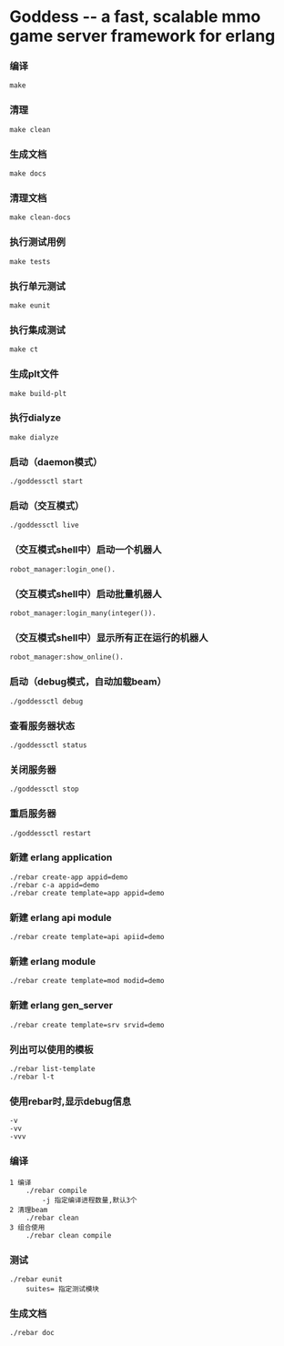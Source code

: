 # Goddess -- a fast, scalable mmo game server framework for erlang

### 编译
    make

### 清理
    make clean

### 生成文档
    make docs

### 清理文档
    make clean-docs

### 执行测试用例
    make tests

### 执行单元测试
    make eunit

### 执行集成测试
    make ct

### 生成plt文件
    make build-plt

### 执行dialyze
    make dialyze

### 启动（daemon模式）
    ./goddessctl start

### 启动（交互模式）
    ./goddessctl live

### （交互模式shell中）启动一个机器人
    robot_manager:login_one().

### （交互模式shell中）启动批量机器人
    robot_manager:login_many(integer()).

### （交互模式shell中）显示所有正在运行的机器人
    robot_manager:show_online().

### 启动（debug模式，自动加载beam）
    ./goddessctl debug

### 查看服务器状态
    ./goddessctl status

### 关闭服务器
    ./goddessctl stop

### 重启服务器
    ./goddessctl restart

### 新建 erlang application
    ./rebar create-app appid=demo
    ./rebar c-a appid=demo
    ./rebar create template=app appid=demo

### 新建 erlang api module
    ./rebar create template=api apiid=demo
    
### 新建 erlang module
    ./rebar create template=mod modid=demo

### 新建 erlang gen_server
    ./rebar create template=srv srvid=demo
    
### 列出可以使用的模板
    ./rebar list-template
    ./rebar l-t
    
### 使用rebar时,显示debug信息
    -v
    -vv
    -vvv
    
### 编译
    1 编译
        ./rebar compile
            -j 指定编译进程数量,默认3个
    2 清理beam
        ./rebar clean
    3 组合使用
        ./rebar clean compile

### 测试
    ./rebar eunit
        suites= 指定测试模块

### 生成文档
    ./rebar doc
